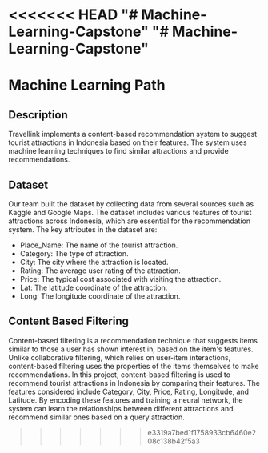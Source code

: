 <<<<<<< HEAD
"# Machine-Learning-Capstone" 
"# Machine-Learning-Capstone" 
=======
# Machine Learning Path

## Description
Travellink  implements a content-based recommendation system to suggest tourist attractions in Indonesia based on their features. The system uses machine learning techniques to find similar attractions and provide recommendations.

## Dataset
Our team built the dataset by collecting data from several sources such as Kaggle and Google Maps. The dataset includes various features of tourist attractions across Indonesia, which are essential for the recommendation system. The key attributes in the dataset are:

- Place_Name: The name of the tourist attraction.
- Category: The type of attraction.
- City: The city where the attraction is located.
- Rating: The average user rating of the attraction.
- Price: The typical cost associated with visiting the attraction.
- Lat: The latitude coordinate of the attraction.
- Long: The longitude coordinate of the attraction.

## Content Based Filtering
Content-based filtering is a recommendation technique that suggests items similar to those a user has shown interest in, based on the item's features. Unlike collaborative filtering, which relies on user-item interactions, content-based filtering uses the properties of the items themselves to make recommendations. In this project, content-based filtering is used to recommend tourist attractions in Indonesia by comparing their features. The features considered include Category, City, Price, Rating, Longitude, and Latitude. By encoding these features and training a neural network, the system can learn the relationships between different attractions and recommend similar ones based on a query attraction.

>>>>>>> e3319a7bed1f1758933cb6460e208c138b42f5a3
